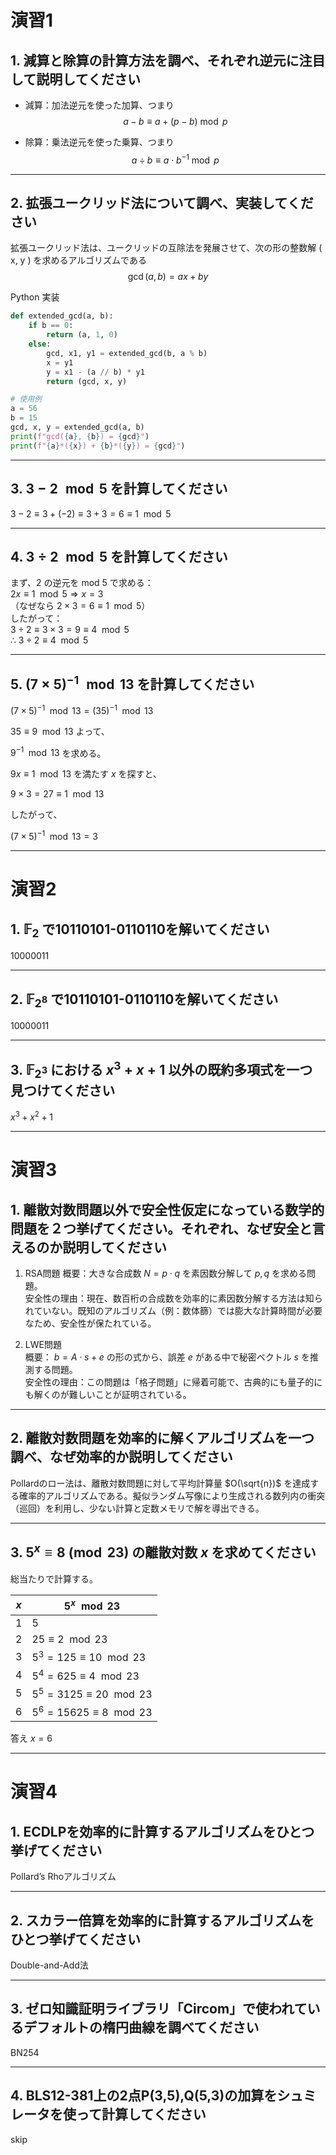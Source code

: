 # 演習1

## 1. 減算と除算の計算方法を調べ、それぞれ逆元に注目して説明してください

- 減算：加法逆元を使った加算、つまり  
  $$a - b \equiv a + (p - b) \bmod p$$

- 除算：乗法逆元を使った乗算、つまり  
  $$a \div b \equiv a \cdot b^{-1} \bmod p$$


---

## 2. 拡張ユークリッド法について調べ、実装してください
    
拡張ユークリッド法は、ユークリッドの互除法を発展させて、次の形の整数解 \( x, y \) を求めるアルゴリズムである
$$\gcd(a, b) = ax + by$$

Python 実装
```python
def extended_gcd(a, b):
    if b == 0:
        return (a, 1, 0)
    else:
        gcd, x1, y1 = extended_gcd(b, a % b)
        x = y1
        y = x1 - (a // b) * y1
        return (gcd, x, y)

# 使用例
a = 56
b = 15
gcd, x, y = extended_gcd(a, b)
print(f"gcd({a}, {b}) = {gcd}")
print(f"{a}*({x}) + {b}*({y}) = {gcd}")
```

---

## 3. $3-2\mod{5}$ を計算してください

$3 - 2 \equiv 3 + (-2) \equiv 3 + 3  = 6 \equiv 1 \mod{5}$

---

## 4. $3÷2\mod{5}$ を計算してください

まず、2 の逆元を mod 5 で求める：  
$2x \equiv 1 \mod{5} \Rightarrow x = 3$  
（なぜなら $2 \times 3 = 6 \equiv 1 \mod{5}$）  
したがって：  
$3 \div 2 \equiv 3 \times 3 = 9 \equiv 4 \mod{5}$  
$\therefore\ 3 \div 2 \equiv 4 \mod{5}$

---

## 5. $(7 \times 5)^{-1} \mod{13}$ を計算してください

$(7 \times 5)^{-1} \mod{13} = (35)^{-1} \mod{13}$

$35 \equiv 9 \mod{13}$ よって、

$9^{-1} \mod{13}$ を求める。

$9x \equiv 1 \mod{13}$ を満たす $x$ を探すと、

$9 \times 3 = 27 \equiv 1 \mod{13}$

したがって、

${(7 \times 5)^{-1} \mod{13} = 3}$


---
# 演習2

## 1. $\mathbb{F}_2$ で10110101-0110110を解いてください
10000011

---

## 2. $\mathbb{F}_{2^8}$ で10110101-0110110を解いてください
10000011

---

## 3. $\mathbb{F}_{2^3}$ における $x^3+x+1$ 以外の既約多項式を一つ見つけてください

$x^3+x^2+1$

---

# 演習3

## 1. 離散対数問題以外で安全性仮定になっている数学的問題を２つ挙げてください。それぞれ、なぜ安全と言えるのか説明してください

1. RSA問題
概要：大きな合成数 $N = p \cdot q$ を素因数分解して $p, q$ を求める問題。  
安全性の理由：現在、数百桁の合成数を効率的に素因数分解する方法は知られていない。既知のアルゴリズム（例：数体篩）では膨大な計算時間が必要なため、安全性が保たれている。

2. LWE問題  
概要： $b = A \cdot s + e$ の形の式から、誤差 $e$ がある中で秘密ベクトル $s$ を推測する問題。  
安全性の理由：この問題は「格子問題」に帰着可能で、古典的にも量子的にも解くのが難しいことが証明されている。

---

## 2. 離散対数問題を効率的に解くアルゴリズムを一つ調べ、なぜ効率的か説明してください

Pollardのロー法は、離散対数問題に対して平均計算量 $O(\sqrt{n})$ を達成する確率的アルゴリズムである。擬似ランダム写像により生成される数列内の衝突（巡回）を利用し、少ない計算と定数メモリで解を導出できる。

---

## 3. $5^x \equiv 8 \pmod{23}$ の離散対数 $x$ を求めてください

総当たりで計算する。

| $x$ | $5^x \mod 23$                    |
| --- | -------------------------------- |
| 1   | $5$                              |
| 2   | $25 \equiv 2 \mod 23$            |
| 3   | $5^3 = 125 \equiv 10 \mod 23$    |
| 4   | $5^4 = 625 \equiv 4 \mod 23$     |
| 5   | $5^5 = 3125 \equiv 20 \mod 23$   |
| 6   | $5^6 = 15625 \equiv 8 \mod 23$   |

答え $x = 6$

---

# 演習4

## 1. ECDLPを効率的に計算するアルゴリズムをひとつ挙げてください
Pollard’s Rhoアルゴリズム

---

## 2. スカラー倍算を効率的に計算するアルゴリズムをひとつ挙げてください
Double-and-Add法

---

## 3. ゼロ知識証明ライブラリ「Circom」で使われているデフォルトの楕円曲線を調べてください
BN254

---

## 4. BLS12-381上の2点P(3,5),Q(5,3)の加算をシュミレータを使って計算してください
skip
